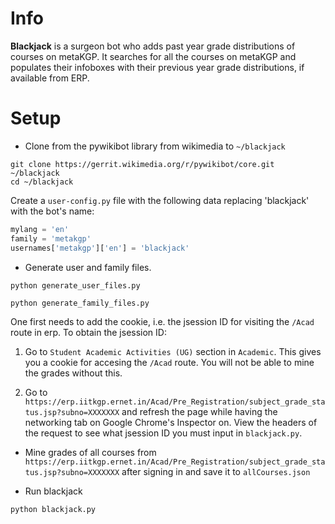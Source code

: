 Info
===
**Blackjack** is a surgeon bot who adds past year grade distributions of courses on metaKGP. It searches for all the courses on metaKGP and populates their infoboxes with their previous year grade distributions, if available from ERP.


Setup
=====

* Clone from the pywikibot library from wikimedia to  `~/blackjack`
```
git clone https://gerrit.wikimedia.org/r/pywikibot/core.git ~/blackjack
cd ~/blackjack
```
Create a `user-config.py` file with the following data replacing 'blackjack' with the bot's name:
```python
mylang = 'en'
family = 'metakgp'
usernames['metakgp']['en'] = 'blackjack'
```

* Generate user and family files.
```
python generate_user_files.py
```
```
python generate_family_files.py
```
One first needs to add the cookie, i.e. the jsession ID for visiting the `/Acad` route in erp. To obtain the jsession ID:

1. Go to `Student Academic Activities (UG)` section in `Academic`. This gives you a cookie for accesing the `/Acad` route. You will not be able to mine the grades without this.

2. Go to `https://erp.iitkgp.ernet.in/Acad/Pre_Registration/subject_grade_status.jsp?subno=XXXXXXX` and refresh the page while having the networking tab on Google Chrome's Inspector on. View the headers of the request to see what jsession ID you must input in `blackjack.py`. 

* Mine grades of all courses from `https://erp.iitkgp.ernet.in/Acad/Pre_Registration/subject_grade_status.jsp?subno=XXXXXXX` after signing in and save it to `allCourses.json`

* Run blackjack
```
python blackjack.py
```

